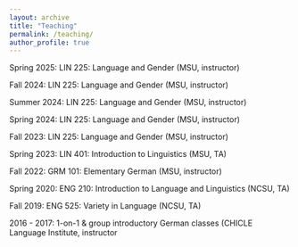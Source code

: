 ```yaml
---
layout: archive
title: "Teaching"
permalink: /teaching/
author_profile: true
---
```


Spring 2025: LIN 225: Language and Gender (MSU, instructor)

Fall 2024: LIN 225: Language and Gender (MSU, instructor)

Summer 2024: LIN 225: Language and Gender (MSU, instructor)

Spring 2024: LIN 225: Language and Gender (MSU, instructor)

Fall 2023: LIN 225: Language and Gender (MSU, instructor)

Spring 2023: LIN 401: Introduction to Linguistics (MSU, TA)

Fall 2022: GRM 101: Elementary German (MSU, instructor)

Spring 2020: ENG 210: Introduction to Language and Linguistics (NCSU, TA)

Fall 2019: ENG 525: Variety in Language (NCSU, TA)

2016 - 2017: 1-on-1 & group introductory German classes (CHICLE Language Institute, instructor
